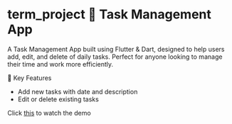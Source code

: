 # term_project 📝 Task Management App
A Task Management App built using Flutter & Dart, designed to help users add, edit, and delete of daily tasks. Perfect for anyone looking to manage their time and work more efficiently.

🚀 Key Features
- Add new tasks with date and description
- Edit or delete existing tasks

Click [this](https://youtu.be/PXrzmpvYZQc) to watch the demo 

